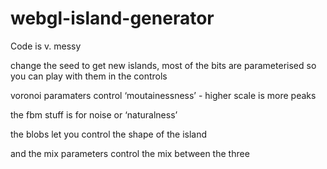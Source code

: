 # webgl-island-generator

Code is v. messy

change the seed to get new islands, most of the bits are parameterised so you can play with them in the controls

voronoi paramaters control ‘moutainessness’ - higher scale is more peaks

the fbm stuff is for noise or ‘naturalness’

the blobs let you control the shape of the island

and the mix parameters control the mix between the three

